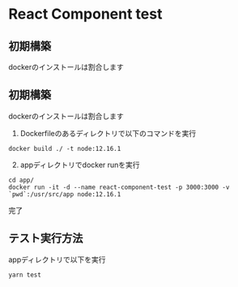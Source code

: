 # React Component test
## 初期構築
dockerのインストールは割合します

## 初期構築
dockerのインストールは割合します

1. Dockerfileのあるディレクトリで以下のコマンドを実行
```
docker build ./ -t node:12.16.1
```

2. appディレクトリでdocker runを実行
```
cd app/
docker run -it -d --name react-component-test -p 3000:3000 -v `pwd`:/usr/src/app node:12.16.1
```

完了

## テスト実行方法
appディレクトリで以下を実行
```
yarn test
```